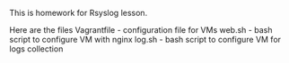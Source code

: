 This is homework for Rsyslog lesson.

Here are the files
Vagrantfile - configuration file for VMs
web.sh - bash script to configure VM with nginx
log.sh - bash script to configure VM for logs collection
